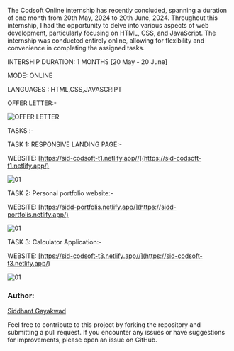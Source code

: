 The Codsoft Online internship has recently concluded, spanning a duration of one month from 20th May, 2024 to 20th June, 2024. Throughout this internship, I had the opportunity to delve into various aspects of web development, particularly focusing on HTML, CSS, and JavaScript. The internship was conducted entirely online, allowing for flexibility and convenience in completing the assigned tasks.

INTERSHIP DURATION: 1 MONTHS [20 May - 20 June]


MODE: ONLINE

LANGUAGES : HTML,CSS,JAVASCRIPT

OFFER LETTER:-

![OFFER LETTER](https://github.com/siddhant-gayakwad/CODSOFT/assets/101993978/7cf3e13e-96d6-418b-91bd-5f32fe152a74)

 TASKS :-

TASK 1: RESPONSIVE LANDING PAGE:-

WEBSITE: [https://sid-codsoft-t1.netlify.app//](https://sid-codsoft-t1.netlify.app/)

![01](https://github.com/siddhant-gayakwad/CODSOFT/assets/101993978/2902f0dc-c80a-47f2-ad0e-691a56efb70d)

TASK 2: Personal portfolio website:-

WEBSITE: [https://sidd-portfolis.netlify.app/](https://sidd-portfolis.netlify.app/)

![01](https://github.com/siddhant-gayakwad/Prodigy-InfoTech-/assets/101993978/774e56e2-6514-4e7c-bcf5-3239891054b6)

TASK 3: Calculator Application:-

WEBSITE: [https://sid-codsoft-t3.netlify.app//](https://sid-codsoft-t3.netlify.app/)

![01](https://github.com/siddhant-gayakwad/CODSOFT/assets/101993978/d4004d19-2bea-43f3-9183-ed3bc6bb959c)

### Author:

[Siddhant Gayakwad](https://www.linkedin.com/in/siddhant-gayakwad-524524191/)

Feel free to contribute to this project by forking the repository and submitting a pull request. If you encounter any issues or have suggestions for improvements, please open an issue on GitHub.

